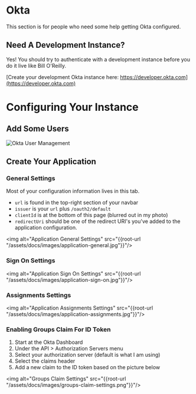 # Okta

This section is for people who need some help getting Okta configured.

## Need A Development Instance?

Yes!  You should try to authenticate with a development instance before you do
it live like Bill O'Reilly.

[Create your development Okta instance here: https://developer.okta.com](https://developer.okta.com)

# Configuring Your Instance

## Add Some Users

![Okta User Management](/assets/docs/images/users.jpg)

## Create Your Application

### General Settings

Most of your configuration information lives in this tab.

* `url` is found in the top-right section of your navbar
* `issuer` is your `url` plus `/oauth2/default`
* `clientId` is at the bottom of this page (blurred out in my photo)
* `redirectUri` should be one of the redirect URI's you've added to the application
configuration.

<img alt="Application General Settings" src="{{root-url "/assets/docs/images/application-general.jpg"}}"/>

### Sign On Settings

<img alt="Application Sign On Settings" src="{{root-url "/assets/docs/images/application-sign-on.jpg"}}"/>

### Assignments Settings

<img alt="Application Assignments Settings" src="{{root-url "/assets/docs/images/application-assignments.jpg"}}"/>

### Enabling Groups Claim For ID Token

1. Start at the Okta Dashboard
2. Under the API > Authorization Servers menu
3. Select your authorization server (default is what I am using)
4. Select the claims header
5. Add a new claim to the ID token based on the picture below

<img alt="Groups Claim Settings" src="{{root-url "/assets/docs/images/groups-claim-settings.png"}}"/>
